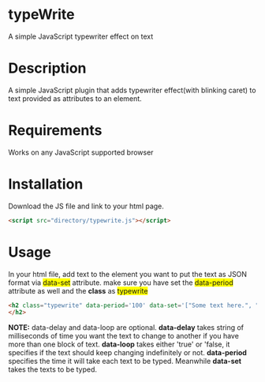 # typeWrite
A simple JavaScript typewriter effect on text

# Description
A simple JavaScript plugin that adds typewriter effect(with blinking caret) to text provided as attributes to an element.

# Requirements
Works on any JavaScript supported browser

# Installation

Download the JS file and link  to your html page.
``` html
<script src="directory/typewrite.js"></script>
```

# Usage
In your html file, add text to the element you want to put the text as JSON format via <span style='background:yellow;'>data-set</span> attribute. make sure you have set the <span style='background:yellow;'>data-period</span> attribute as well and the **class** as <span style='background:yellow;'>typewrite</span>
  
``` html
<h2 class="typewrite" data-period='100' data-set='["Some text here.", "Another text here."]', data-loop = 'false' data-delay='3000'>
</h2>
```

**NOTE:** data-delay and data-loop are optional. **data-delay** takes string of milliseconds of time you want the text to change to another if you have more than one block of text. **data-loop** takes either 'true' or 'false, it specifies if the text should keep changing indefinitely or not. **data-period** specifies the time it will take each text to be typed. Meanwhile **data-set** takes the texts to be typed.
